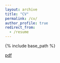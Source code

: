 ```yaml
---
layout: archive
title: "CV"
permalink: /cv/
author_profile: true
redirect_from:
  - /resume
---
```


{% include base_path %}

<a href="alesagelandry.github.io/files/CV_ALesageLandry.pdf" target="_blank">pdf</a>
